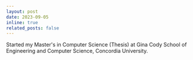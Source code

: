 ```yaml
---
layout: post
date: 2023-09-05
inline: true
related_posts: false
---
```


Started my Master's in Computer Science (Thesis) at Gina Cody School of Engineering and Computer Science, Concordia University.

